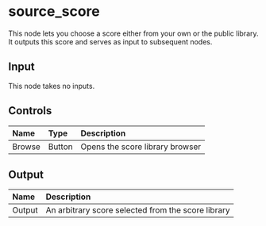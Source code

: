 # source_score

This node lets you choose a score either from your own or the public library. It outputs this score and serves as input to subsequent nodes.

## Input

This node takes no inputs.

## Controls

| Name | Type | Description |
|:---|:---|:---|
| Browse | Button | Opens the score library browser |

## Output

| Name | Description |
|:---|:---|
| Output | An arbitrary score selected from the score library |

